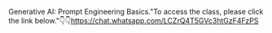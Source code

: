 Generative AI: Prompt Engineering Basics."To access the class, please click the link below."👇👇https://chat.whatsapp.com/LCZrQ4T5GVc3htGzF4FzPS


